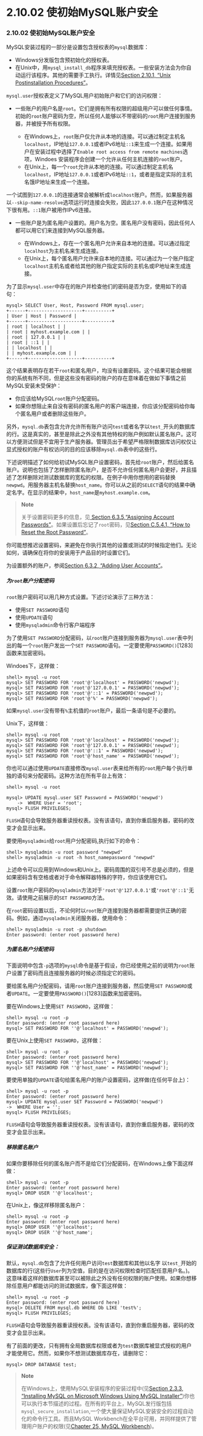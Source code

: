 # 2.10.02 使初始MySQL账户安全

### 2.10.02 使初始MySQL账户安全

MySQL安装过程的一部分是设置包含授权表的`mysql`数据库：

* Windows分发版包含预初始化的授权表。
* 在Unix中，用`mysql_install_db`程序来填充授权表。一些安装方法会为你自动运行该程序。其他的需要手工执行。详情见[Section 2.10.1,
“Unix Postinstallation Procedures”](#)。

`mysql.user`授权表定义了MySQL用户初始账户和它们的访问权限：

* 一些账户的用户名是`root`。它们是拥有所有权限的超级用户可以做任何事情。初始的`root`账户密码为空，所以任何人能够以不带密码的`root`用户连接到服务器，并被授予所有权限。
	
	* 在Windows上，`root`账户仅允许从本地的连接。可以通过制定主机名`localhost`，IP地址`127.0.0.1`或者IPv6地址`::1`来生成一个连接。如果用户在安装过程中选择了`Enable root access from remote machines`选项，Windoes 安装程序会创建一个允许从任何主机连接的`root`账户。
	* 在Unix上，每一个`root`允许从本地的连接。可以通过制定主机名`localhost`，IP地址`127.0.0.1`或者IPv6地址`::1`，或者是指定实际的主机名饿IP地址来生成一个连接。
	
一个试图到`127.0.0.1`的连接通常会被解析成`localhost`账户。然而，如果服务器以`--skip-name-resolve`选项运行时连接会失败，因此`127.0.0.1`账户在这种情况下很有用。`::1`账户被用作IPv6连接。

* 一些账户是为匿名用户设置的。用户名为空。匿名用户没有密码，因此任何人都可以用它们来连接到MySQL服务器。

	* 在Windows上，存在一个匿名用户允许来自本地的连接。可以通过指定`localhost`为主机名来生成连接。
	* 在Unix上，每个匿名用户允许来自本地的连接。可以通过为一个账户指定`localhost`主机名或者给其他的账户指定实际的主机名或IP地址来生成连接。
	
为了显示`mysql.user`中存在的账户并检查他们的密码是否为空，使用如下的语句：

	mysql> SELECT User, Host, Password FROM mysql.user;
	+------+--------------------+----------+
	| User | Host | Password |
	+------+--------------------+----------+
	| root | localhost | |
	| root | myhost.example.com | |
	| root | 127.0.0.1 | |
	| root | ::1 | |
	| | localhost | |
	| | myhost.example.com | |
	+------+--------------------+----------+

这个结果表明存在若干`root`和匿名用户，均没有设置密码。这个结果可能会根据你的系统有所不同，但是这些没有密码的账户的存在意味着在做如下事情之前MySQL安装未受保护：

* 你应该给MySQL`root`账户分配密码。
* 如果你想阻止来自没有密码的匿名用户的客户端连接，你应该分配密码给你每个匿名用户或者删除这些账户。

另外，`mysql.db`表包含允许允许所有账户访问`test`或者名字以`test_`开头的数据库的行。这是真实的，甚至是除此之外没有其他特权的账户例如默认匿名账户。这可以方便测试但是不宜用于生产服务器。管理员出于希望严格限制数据库访问权仅让显式授权的账户有权访问的目的应该移除`mysql.db`表中的这些行。

下述说明描述了如何给初试MySQL账户设置密码，首先给`root`账户，然后给匿名账户。说明也包括了怎样删除匿名账户，是否不允许任何匿名用户会更好，并且描述了怎样删除对测试数据库的宽松的权限。在例子中用你想用的密码替换`newpwd`。用服务器主机名替换`host_name`。你可以从之前的`SELECT`语句的结果中确定名字。在显示的结果中，`host_name`是`myhost.example.com`。

> **Note**
>
> 关于设置密码更多的信息，见[ Section 6.3.5,“Assigning Account Passwords”](#)。如果设置后忘记了`root`密码，见[Section C.5.4.1, “How to Reset the Root Password”](#)。

你可能想推迟设置密码，来避免在你执行其他的设置或测试的时候指定他们。无论如何，请确保在将你的安装用于产品目的时设置它们。

为设置额外的账户，参阅[Section 6.3.2, “Adding User Accounts”](#)。

##### 为`root`账户分配密码

`root`账户密码可以用几种方式设置。下述讨论演示了三种方法：

* 使用`SET PASSWORD`语句
* 使用`UPDATE`语句
* 使用`mysqladmin`命令行客户端程序

为了使用`SET PASSWORD`分配密码，以`root`账户连接到服务器为`mysql.user`表中列出的每一个`root`账户发出一个`SET PASSWORD`语句。一定要使用`PASSWORD()`[1283]函数来加密密码。

Windoes下，这样做：

	shell> mysql -u root
	mysql> SET PASSWORD FOR 'root'@'localhost' = PASSWORD('newpwd');
	mysql> SET PASSWORD FOR 'root'@'127.0.0.1' = PASSWORD('newpwd');
	mysql> SET PASSWORD FOR 'root'@'::1' = PASSWORD('newpwd');
	mysql> SET PASSWORD FOR 'root'@'%' = PASSWORD('newpwd');

如果`mysql.user`没有带有`%`主机值的`root`账户，最后一条语句是不必要的。

Unix下，这样做：

	shell> mysql -u root
	mysql> SET PASSWORD FOR 'root'@'localhost' = PASSWORD('newpwd');
	mysql> SET PASSWORD FOR 'root'@'127.0.0.1' = PASSWORD('newpwd');
	mysql> SET PASSWORD FOR 'root'@'::1' = PASSWORD('newpwd');
	mysql> SET PASSWORD FOR 'root'@'host_name' = PASSWORD('newpwd');

你也可以通过使用`UPDATE`直接修改`mysql.user`表来给所有的`root`用户每个执行单独的语句来分配密码。这种方法在所有平台上有效：

	shell> mysql -u root
	
	mysql> UPDATE mysql.user SET Password = PASSWORD('newpwd')
		->  WHERE User = 'root';
	mysql> FLUSH PRIVILEGES;

`FLUSH`语句会导致服务器重读授权表。没有该语句，直到你重启服务器，密码的改变才会显示出来。

要使用`mysqladmin`给`root`用户分配密码,执行如下的命令：

	shell> mysqladmin -u root password "newpwd"
	shell> mysqladmin -u root -h host_namepassword "newpwd"

上述命令可以应用到Windows和Unix上。密码周围的双引号不总是必须的，但是如果密码含有空格或者对于命令解释器特殊的字符，你应该使用它们。

设置`root`账户密码的`mysqladmin`方法对于`'root'@'127.0.0.1'`或`'root'@'::1'`无效。请使用之前展示的`SET PASSWORD`方法。

在`root`密码设置以后，不论何时以`root`账户连接到服务器都需要提供正确的密码。例如，通过`mysqladmin`关闭服务器，使用命令：

	shell> mysqladmin -u root -p shutdown
	Enter password: (enter root password here)

##### 为匿名账户分配密码

下面说明中包含`-p`选项的`mysql`命令是基于假设，你已经使用之前的说明为`root`账户设置了密码而且连接服务器的时候必须指定它的密码。

要给匿名用户分配密码，请用`root`账户连接到服务器，然后使用`SET PASSWORD`或者`UPDATE`。一定要使用`PASSWORD()`[1283]函数来加密密码。

要在Windows上使用`SET PASSWORD`，这样做：

	shell> mysql -u root -p
	Enter password: (enter root password here)
	mysql> SET PASSWORD FOR ''@'localhost' = PASSWORD('newpwd');

要在Unix上使用`SET PASSWORD`，这样做：

	shell> mysql -u root -p
	Enter password: (enter root password here)
	mysql> SET PASSWORD FOR ''@'localhost' = PASSWORD('newpwd');
	mysql> SET PASSWORD FOR ''@'host_name' = PASSWORD('newpwd');

要使用单独的`UPDATE`语句给匿名用户的账户设置密码，这样做(在任何平台上)：

	shell> mysql -u root -p
	Enter password: (enter root password here)
	mysql> UPDATE mysql.user SET Password = PASSWORD('newpwd')
	->  WHERE User = '';
	mysql> FLUSH PRIVILEGES;

`FLUSH`语句会导致服务器重读授权表。没有该语句，直到你重启服务器，密码的改变才会显示出来。

##### 移除匿名账户

如果你要移除任何的匿名账户而不是给它们分配密码，在Windows上像下面这样做：

	shell> mysql -u root -p
	Enter password: (enter root password here)
	mysql> DROP USER ''@'localhost';

在Unix上，像这样移除匿名账户：

	shell> mysql -u root -p
	Enter password: (enter root password here)
	mysql> DROP USER ''@'localhost';
	mysql> DROP USER ''@'host_name';

##### 保证测试数据库安全：

默认，`mysql.db`包含了允许任何用户访问`test`数据库和其他以名字 以`test_`开始的数据库的行(这些行`User`列为空值，目的是在访问权限检查时匹配任意用户名。)。这意味着这样的数据库甚至可以被除此之外没有任何权限的账户使用。如果你想移除任意用户都能访问的测试数据库，像下面这样做：

	shell> mysql -u root -p
	Enter password: (enter root password here)
	mysql> DELETE FROM mysql.db WHERE Db LIKE 'test%';
	mysql> FLUSH PRIVILEGES;

`FLUSH`语句会导致服务器重读授权表。没有该语句，直到你重启服务器，密码的改变才会显示出来。

有了前面的更改，只有拥有全局数据库权限或者为`test`数据库被显式授权的用户才能使用它。然而，如果你不想测试数据库存在，请删除它：

	mysql> DROP DATABASE test;

> **Note**
> 
> 在Windows上，使用MySQL安装程序的安装过程中(见[Section 2.3.3, “Installing MySQL on Microsoft Windows Using MySQL Installer”](#))你也可以执行本节描述的过程。在所有的平台上，MySQL发行版包括`mysql_secure_installation`,一个使大量保证MySQL安装安全的过程自动化的命令行工具。而且MySQL Workbench在全平台可用，并同样提供了管理用户账户的权限(见[Chapter 25, MySQL Workbench](#))。
	


